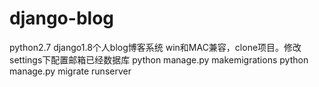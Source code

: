 # django-blog
python2.7 django1.8个人blog博客系统
win和MAC兼容，clone项目。修改settings下配置邮箱已经数据库
python manage.py makemigrations
python manage.py migrate
runserver
